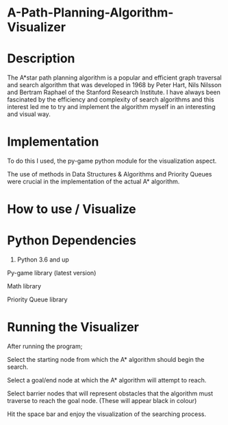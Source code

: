 # A-Path-Planning-Algorithm-Visualizer

# Description

The A*star path planning algorithm is a popular and efficient graph traversal and search algorithm that was developed in 1968 by Peter Hart, Nils Nilsson and Bertram Raphael of the Stanford Research Institute. I have always been fascinated by the efficiency and complexity of search algorithms and this interest led me to try and implement the algorithm myself in an interesting and visual way.


# Implementation

To do this I used, the py-game python module for the visualization aspect.

The use of methods in Data Structures & Algorithms and Priority Queues were crucial in the implementation of the actual A* algorithm.



# How to use / Visualize



# Python Dependencies


1. Python 3.6 and up

Py-game library (latest version)

Math library

Priority Queue library



# Running the Visualizer


After running the program;

Select the starting node from which the A* algorithm should begin the search.

Select a goal/end node at which the A* algorithm will attempt to reach.

Select barrier nodes that will represent obstacles that the algorithm must traverse to reach the goal node. (These will appear black in colour)

Hit the space bar and enjoy the visualization of the searching process.


